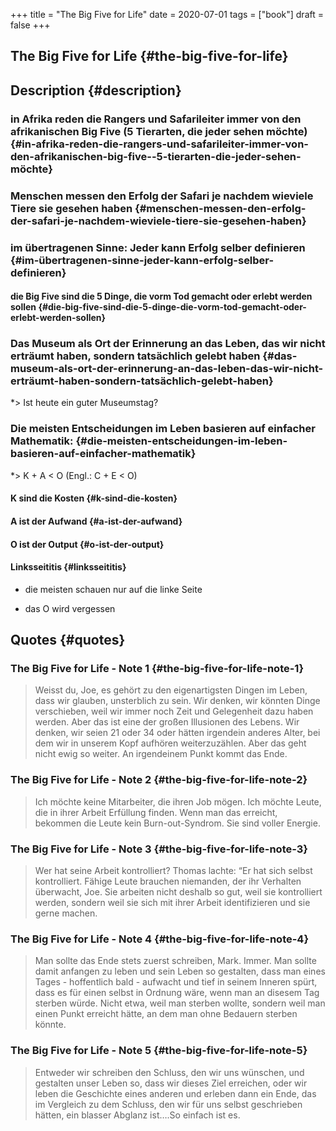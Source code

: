 +++
title = "The Big Five for Life"
date = 2020-07-01
tags = ["book"]
draft = false
+++

## The Big Five for Life {#the-big-five-for-life}


## Description {#description}


### in Afrika reden die Rangers und Safarileiter immer von den afrikanischen Big Five (5 Tierarten, die jeder sehen möchte) {#in-afrika-reden-die-rangers-und-safarileiter-immer-von-den-afrikanischen-big-five--5-tierarten-die-jeder-sehen-möchte}


### Menschen messen den Erfolg der Safari je nachdem wieviele Tiere sie gesehen haben {#menschen-messen-den-erfolg-der-safari-je-nachdem-wieviele-tiere-sie-gesehen-haben}


### im übertragenen Sinne: Jeder kann Erfolg selber definieren {#im-übertragenen-sinne-jeder-kann-erfolg-selber-definieren}


#### die Big Five sind die 5 Dinge, die vorm Tod gemacht oder erlebt werden sollen {#die-big-five-sind-die-5-dinge-die-vorm-tod-gemacht-oder-erlebt-werden-sollen}


### Das Museum als Ort der Erinnerung an das Leben, das wir nicht erträumt haben, sondern tatsächlich gelebt haben {#das-museum-als-ort-der-erinnerung-an-das-leben-das-wir-nicht-erträumt-haben-sondern-tatsächlich-gelebt-haben}

\*&gt; Ist heute ein guter Museumstag?


### Die meisten Entscheidungen im Leben basieren auf einfacher Mathematik: {#die-meisten-entscheidungen-im-leben-basieren-auf-einfacher-mathematik}

\*&gt; K + A &lt; O (Engl.: C + E &lt; O)


#### K sind die Kosten {#k-sind-die-kosten}


#### A ist der Aufwand {#a-ist-der-aufwand}


#### O ist der Output {#o-ist-der-output}


#### Linksseititis {#linksseititis}

<!--list-separator-->

-  die meisten schauen nur auf die linke Seite

<!--list-separator-->

-  das O wird vergessen


## Quotes {#quotes}


### The Big Five for Life - Note 1 {#the-big-five-for-life-note-1}

> Weisst du, Joe, es gehört zu den eigenartigsten Dingen im Leben, dass wir
> glauben, unsterblich zu sein. Wir denken, wir könnten Dinge verschieben, weil
> wir immer noch Zeit und Gelegenheit dazu haben werden. Aber das ist eine der
> großen Illusionen des Lebens. Wir denken, wir seien 21 oder 34 oder hätten
> irgendein anderes Alter, bei dem wir in unserem Kopf aufhören weiterzuzählen.
> Aber das geht nicht ewig so weiter. An irgendeinem Punkt kommt das Ende.


### The Big Five for Life - Note 2 {#the-big-five-for-life-note-2}

> Ich möchte keine Mitarbeiter, die ihren Job mögen. Ich möchte Leute, die in
> ihrer Arbeit Erfüllung finden. Wenn man das erreicht, bekommen die Leute kein
> Burn-out-Syndrom. Sie sind voller Energie.


### The Big Five for Life - Note 3 {#the-big-five-for-life-note-3}

> Wer hat seine Arbeit kontrolliert? Thomas lachte: “Er hat sich selbst
> kontrolliert. Fähige Leute brauchen niemanden, der ihr Verhalten überwacht, Joe.
> Sie arbeiten nicht deshalb so gut, weil sie kontrolliert werden, sondern weil
> sie sich mit ihrer Arbeit identifizieren und sie gerne machen.


### The Big Five for Life - Note 4 {#the-big-five-for-life-note-4}

> Man sollte das Ende stets zuerst schreiben, Mark. Immer. Man sollte damit
> anfangen zu leben und sein Leben so gestalten, dass man eines Tages -
> hoffentlich bald - aufwacht und tief in seinem Inneren spürt, dass es für einen
> selbst in Ordnung wäre, wenn man an disesem Tag sterben würde. Nicht etwa, weil
> man sterben wollte, sondern weil man einen Punkt erreicht hätte, an dem man ohne
> Bedauern sterben könnte.


### The Big Five for Life - Note 5 {#the-big-five-for-life-note-5}

> Entweder wir schreiben den Schluss, den wir uns wünschen, und gestalten unser
> Leben so, dass wir dieses Ziel erreichen, oder wir leben die Geschichte eines
> anderen und erleben dann ein Ende, das im Vergleich zu dem Schluss, den wir für
> uns selbst geschrieben hätten, ein blasser Abglanz ist….So einfach ist es.
